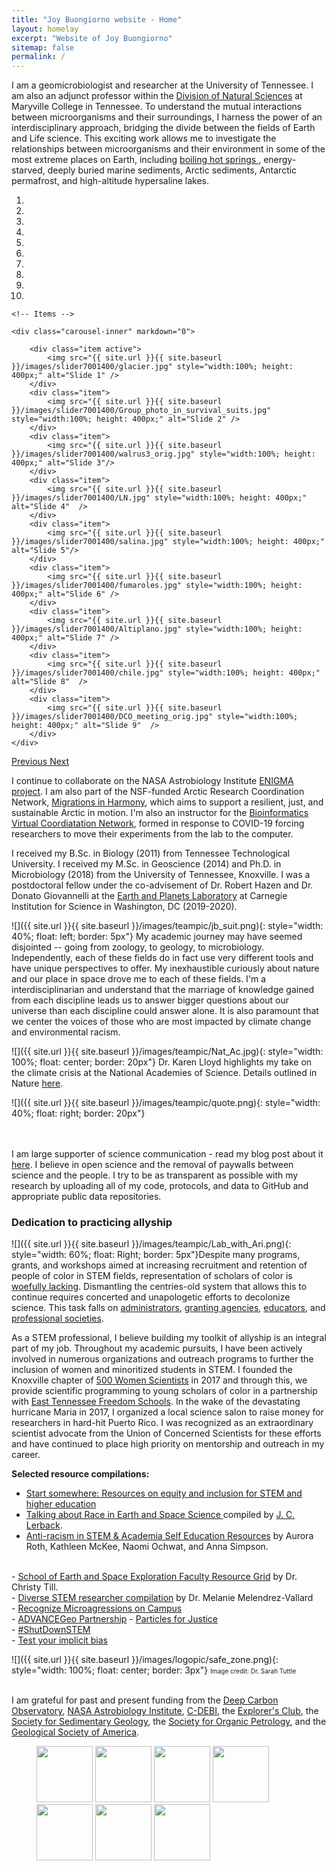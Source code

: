 ```yaml
---
title: "Joy Buongiorno website - Home"
layout: homelay
excerpt: "Website of Joy Buongiorno"
sitemap: false
permalink: /
---
```

I am a geomicrobiologist and researcher at the University of Tennessee. I am also an adjunct professor within the [Division of Natural Sciences](https://www.maryvillecollege.edu/academics/faculty/jbuongiorno/) at Maryville College in Tennessee. To understand the mutual interactions between microorganisms and their surroundings, I harness the power of an interdisciplinary approach, bridging the divide between the fields of Earth and Life science. This exciting work allows me to investigate the relationships between microorganisms and their environment in some of the most extreme places on Earth, including <a href='https://jbuongio.github.io/Argentina-2019/'>boiling hot springs </a>, energy-starved, deeply buried marine sediments, Arctic sediments, Antarctic permafrost, and high-altitude hypersaline lakes.


<div markdown="0" id="carousel" class="carousel slide" data-ride="carousel" data-interval="12000" data-pause="hover" >
    <!-- Menu -->
    <ol class="carousel-indicators">
        <li data-target="#carousel" data-slide-to="0" class="active"></li>
        <li data-target="#carousel" data-slide-to="1"></li>
        <li data-target="#carousel" data-slide-to="2"></li>
        <li data-target="#carousel" data-slide-to="3"></li>
        <li data-target="#carousel" data-slide-to="4"></li>
        <li data-target="#carousel" data-slide-to="5"></li>
        <li data-target="#carousel" data-slide-to="6"></li>
        <li data-target="#carousel" data-slide-to="7"></li>
        <li data-target="#carousel" data-slide-to="8"></li>    
        <li data-target="#carousel" data-slide-to="9"></li>            
    </ol>

    <!-- Items -->
 
    <div class="carousel-inner" markdown="0">

        <div class="item active">
            <img src="{{ site.url }}{{ site.baseurl }}/images/slider7001400/glacier.jpg" style="width:100%; height: 400px;" alt="Slide 1" />
        </div>
        <div class="item">
            <img src="{{ site.url }}{{ site.baseurl }}/images/slider7001400/Group_photo_in_survival_suits.jpg" style="width:100%; height: 400px;" alt="Slide 2" />
        </div>
        <div class="item">
            <img src="{{ site.url }}{{ site.baseurl }}/images/slider7001400/walrus3_orig.jpg" style="width:100%; height: 400px;" alt="Slide 3"/>
        </div>
        <div class="item">
            <img src="{{ site.url }}{{ site.baseurl }}/images/slider7001400/LN.jpg" style="width:100%; height: 400px;" alt="Slide 4"  />
        </div>
        <div class="item">
            <img src="{{ site.url }}{{ site.baseurl }}/images/slider7001400/salina.jpg" style="width:100%; height: 400px;" alt="Slide 5"/>
        </div>
        <div class="item">
            <img src="{{ site.url }}{{ site.baseurl }}/images/slider7001400/fumaroles.jpg" style="width:100%; height: 400px;" alt="Slide 6" />
        </div>
        <div class="item">
            <img src="{{ site.url }}{{ site.baseurl }}/images/slider7001400/Altiplano.jpg" style="width:100%; height: 400px;" alt="Slide 7" />
        </div>
        <div class="item">
            <img src="{{ site.url }}{{ site.baseurl }}/images/slider7001400/chile.jpg" style="width:100%; height: 400px;" alt="Slide 8"  />
        </div>
        <div class="item">
            <img src="{{ site.url }}{{ site.baseurl }}/images/slider7001400/DCO_meeting_orig.jpg" style="width:100%; height: 400px;" alt="Slide 9"  />
        </div>               
    </div>
  <a class="left carousel-control" href="#carousel" role="button" data-slide="prev">
    <span class="glyphicon glyphicon-chevron-left" aria-hidden="true"></span>
    <span class="sr-only">Previous</span>
  </a>
  <a class="right carousel-control" href="#carousel" role="button" data-slide="next">
    <span class="glyphicon glyphicon-chevron-right" aria-hidden="true"></span>
    <span class="sr-only">Next</span>
  </a>
</div>

I continue to collaborate on the NASA Astrobiology Institute [ENIGMA project](https://enigma.rutgers.edu/). I am also part of the NSF-funded Arctic Research Coordination Network, [Migrations in Harmony](https://mailchi.mp/georgetown/migrationinharmony), which aims to support a resilient, just, and sustainable Arctic in motion. I'm also an instructor for the [Bioinformatics Virtual Coordiatation Network](https://biovcnet.github.io/), formed in response to COVID-19 forcing researchers to move their experiments from the lab to the computer. 

I received my B.Sc. in Biology (2011) from Tennessee Technological University. I received my M.Sc. in Geoscience (2014) and Ph.D. in Microbiology (2018) from the University of Tennessee, Knoxville. I was a postdoctoral fellow under the co-advisement of Dr. Robert Hazen and Dr. Donato Giovannelli at the [Earth and Planets Laboratory](https://dtm.carnegiescience.edu/) at Carnegie Institution for Science in Washington, DC (2019-2020).

![]({{ site.url }}{{ site.baseurl }}/images/teampic/jb_suit.png){: style="width: 40%; float: left; border: 5px"} My academic journey may have seemed disjointed -- going from zoology, to geology, to microbiology. Independently, each of these fields do in fact use very different tools and have unique perspectives to offer. My inexhaustible curiously about nature and our place in space drove me to each of these fields. I'm a interdisciplinarian and understand that the marriage of knowledge gained from each discipline leads us to answer bigger questions about our universe than each discipline could answer alone. It is also paramount that we center the voices of those who are most impacted by climate change and environmental racism. 

![]({{ site.url }}{{ site.baseurl }}/images/teampic/Nat_Ac.jpg){: style="width: 100%; float: center; border: 20px"} 
Dr. Karen Lloyd highlights my take on the climate crisis at the National Academies of Science. Details outlined in Nature <a href='https://www.nature.com/articles/d41586-019-01718-1'>here</a>. 

![]({{ site.url }}{{ site.baseurl }}/images/teampic/quote.png){: style="width: 40%; float: right; border: 20px"} 

<br><br>
I am large supporter of science communication - read my blog post about it <a href= 'https://drive.google.com/file/d/1NwHcnNq77RGNdZxySkAKpYdpQVSd_niB/view?usp=sharing'>here</a>. 
I believe in open science and the removal of paywalls between science and the people. I try to be as transparent as possible with my research by uploading all of my code, protocols, and data to GitHub and appropriate public data repositories. 


### Dedication to practicing allyship

![]({{ site.url }}{{ site.baseurl }}/images/teampic/Lab_with_Ari.png){: style="width: 60%; float: Right; border: 5px"}Despite many programs, grants, and workshops aimed at increasing recruitment and retention of people of color in STEM fields, representation of scholars of color is [woefully lacking](https://academic.oup.com/bioscience/article/70/3/237/5714639). Dismantling the centries-old system that allows this to continue requires concerted and unapologetic efforts to decolonize science. This task falls on [administrators](https://www.chronicle.com/article/How-Higher-Ed-Can-Fight/248897?fbclid=IwAR3fxenrOTlDqy_AxFH7I0XqhVagVf2sn1UQ3TirqcOhTidb5RAf2zsQqBQ), [granting agencies](https://www.chronicle.com/article/Black-Scientists-Face-a-Big/248921?cid=wcontentlist_hp_latest), [educators](http://www.ascd.org/publications/newsletters/education-update/oct19/vol61/num10/How-to-Be-an-Antiracist-Educator.aspx), and [professional societies](https://www.ams.org/journals/notices/201802/rnoti-p149.pdf).

As a STEM professional, I believe building my toolkit of allyship is an integral part of my job. Throughout my academic pursuits, I have been actively involved in numerous organizations and outreach programs to further the inclusion of women and minoritized students in STEM. I founded the Knoxville chapter of [500 Women Scientists](https://500womenscientists.org/updates/2017/4/12/knoxville-pod-of-the-week) in 2017 and through this, we provide scientific programming to young scholars of color in a partnership with [East Tennessee Freedom Schools](https://www.easttnfreedomschools.com/about1-c1x1t). In the wake of the devastating hurricane Maria in 2017, I organized a local science salon to raise money for researchers in hard-hit Puerto Rico. I was recognized as an extraordinary scientist advocate from the Union of Concerned Scientists for these efforts and have continued to place high priority on mentorship and outreach in my career. 

**Selected resource compilations:**<br>
- <a href='https://ascnhighered.org/ASCN/posts/dei_resources.html'>Start somewhere: Resources on equity and inclusion for STEM and higher education</a><br>
- <a href='https://jbuongio.github.io/pdfs/ESS_ToolsRaceDiscussion_jcl_04092020.pdf'> Talking about Race in Earth and Space Science </a> compiled by <a href='https://scholar.google.com/citations?user=VOHXOvoAAAAJ&hl=en'>J. C. Lerback</a>.<br>
- <a href='https://jbuongio.github.io/pdfs/Anti-racism_in_STEM_Academia_Self_Education_Resources.pdf'>Anti-racism in STEM & Academia Self Education Resources</a> by Aurora Roth, Kathleen McKee, Naomi Ochwat, and Anna Simpson. 
<br>
- <a href = 'https://docs.google.com/document/d/1gefAURNCvJJ3S7RutFX22vpfa47ouvQb0D82SKu0uJs/edit?usp=sharing'>School of Earth and Space Exploration Faculty Resource Grid</a> by Dr. Christy Till.<br>
- <a href='https://docs.google.com/spreadsheets/d/10WHduTLtkrVXSOfjw7hm3A-PQZddcmC9XF6t8NeVsOw/edit#gid=0'>Diverse STEM researcher compilation</a> by Dr. Melanie Melendrez-Vallard<br>
- <a href='https://www.higheredtoday.org/2016/07/27/understanding-and-combatting-microaggressions-in-postsecondary-education/'>Recognize Microagressions on Campus</a><br>
- <a href = 'https://serc.carleton.edu/advancegeo/resources/index.html'> ADVANCEGeo Partnership</a>
- <a href='https://www.particlesforjustice.org/'>Particles for Justice</a><br>
- <a href='https://www.shutdownstem.com/resources'>#ShutDownSTEM</a><br>
- <a href='https://implicit.harvard.edu/implicit/takeatest.html'> Test your implicit bias</a><br>




 
![]({{ site.url }}{{ site.baseurl }}/images/logopic/safe_zone.png){: style="width: 100%; float: center; border: 3px"} <font size="1">Image credit: Dr. Sarah Tuttle</font><br><br>

I am grateful for past and present funding from the [Deep Carbon Observatory](https://deepcarbon.net), [NASA Astrobiology Institute](www.nasa.gov), [C-DEBI](c-debi.org), the [Explorer's Club](https://www.explorers.org/), the [Society for Sedimentary Geology](https://sepm.org), the [Society for Organic Petrology](https://tsop.org), and the [Geological Society of America](https://www.geosociety.org/).



<figure class="fourth">
  <img src="{{ site.url }}{{ site.baseurl }}/images/logopic/DCO.png" style="width: 90px">
	<img src="{{ site.url }}{{ site.baseurl }}/images/logopic/NASA.png" style="width: 90px">
  <img src="{{ site.url }}{{ site.baseurl }}/images/logopic/C-DEBI.png" style="width: 90px">
<img src="{{ site.url }}{{ site.baseurl }}/images/logopic/SEPM.png" style="width: 90px">
<img src="{{ site.url }}{{ site.baseurl }}/images/logopic/TSOP.jpg" style="width: 90px">
  <img src="{{ site.url }}{{ site.baseurl }}/images/logopic/GSA.png" style="width: 90px">
<img src="{{ site.url }}{{ site.baseurl }}/images/logopic/ACA.jpeg" style="width: 90px">
</figure>
